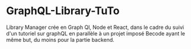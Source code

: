 # GraphQL-Library-TuTo

Library Manager crée en Graph Ql, Node et React, dans le cadre du suivi d'un tutoriel sur graphQL en parallèle à un projet imposé Becode ayant le même but, du moins pour la partie backend.
